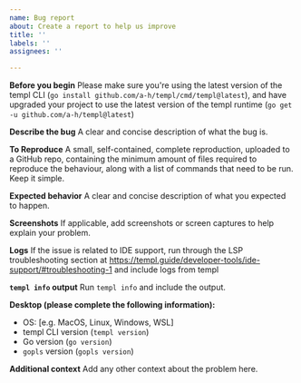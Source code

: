 ```yaml
---
name: Bug report
about: Create a report to help us improve
title: ''
labels: ''
assignees: ''

---
```


**Before you begin**
Please make sure you're using the latest version of the templ CLI (`go install github.com/a-h/templ/cmd/templ@latest`), and have upgraded your project to use the latest version of the templ runtime (`go get -u github.com/a-h/templ@latest`)

**Describe the bug**
A clear and concise description of what the bug is.

**To Reproduce**
A small, self-contained, complete reproduction, uploaded to a GitHub repo, containing the minimum amount of files required to reproduce the behaviour, along with a list of commands that need to be run. Keep it simple.

**Expected behavior**
A clear and concise description of what you expected to happen.

**Screenshots**
If applicable, add screenshots or screen captures to help explain your problem.

**Logs**
If the issue is related to IDE support, run through the LSP troubleshooting section at https://templ.guide/developer-tools/ide-support/#troubleshooting-1 and include logs from templ

**`templ info` output**
Run `templ info` and include the output.

**Desktop (please complete the following information):**
 - OS: [e.g. MacOS, Linux, Windows, WSL]
 - templ CLI version (`templ version`)
- Go version (`go version`)
- `gopls` version (`gopls version`)

**Additional context**
Add any other context about the problem here.
